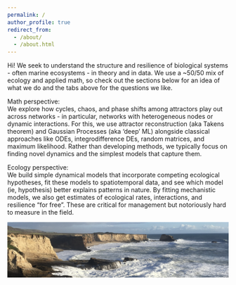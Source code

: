 ```yaml
---
permalink: /
author_profile: true
redirect_from: 
  - /about/
  - /about.html
---
```

Hi! We seek to understand the structure and resilience of biological systems - often marine ecosystems - in theory and in data. We use a ~50/50 mix of ecology and applied math, so check out the sections below for an idea of what we do and the tabs above for the questions we like.
<!-- We’re a new lab in a (quite quantitative) Biology department, and right next to the Math and Computer Science departments at UMD College Park. -->

Math perspective: \
We explore how cycles, chaos, and phase shifts among attractors play out across networks - in particular, networks with heterogeneous nodes or dynamic interactions. For this, we use attractor reconstruction (aka Takens theorem) and Gaussian Processes (aka ‘deep’ ML) alongside classical approaches like ODEs, integrodifference DEs, random matrices, and maximum likelihood. Rather than developing methods, we typically focus on finding novel dynamics and the simplest models that capture them.


Ecology perspective: \
We build simple dynamical models that incorporate competing ecological hypotheses, fit these models to spatiotemporal data, and see which model (ie, hypothesis) better explains patterns in nature. By fitting mechanistic models, we also get estimates of ecological rates, interactions, and resilience “for free”. These are critical for management but notoriously hard to measure in the field. 

<!-- Note that we are primarily excited for fundamental rather than applied questions. While we often find insights into management and climate change, whether they arise is often difficult to anticipate in basic research. -->


![](/files/7D289825-13D6-4A05-AB4D-4A48BDA6C7C4_1_201_a.jpeg)
